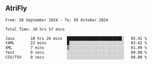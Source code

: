 ## AtriFly

<!--START_SECTION:waka-->

```txt
From: 28 September 2024 - To: 05 October 2024

Total Time: 10 hrs 57 mins

Java       10 hrs 26 mins  ████████████████████████░   95.41 %
YAML       22 mins         █░░░░░░░░░░░░░░░░░░░░░░░░   03.42 %
XML        7 mins          ▒░░░░░░░░░░░░░░░░░░░░░░░░   01.09 %
Text       0 secs          ░░░░░░░░░░░░░░░░░░░░░░░░░   00.08 %
CSV/TSV    0 secs          ░░░░░░░░░░░░░░░░░░░░░░░░░   00.00 %
```

<!--END_SECTION:waka-->

